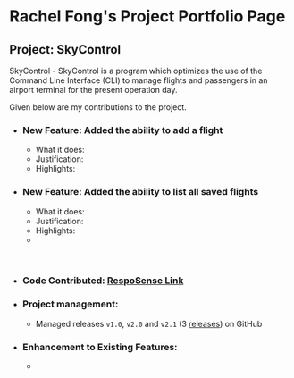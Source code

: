 # Rachel Fong's Project Portfolio Page

## Project: SkyControl

SkyControl - SkyControl is a program which optimizes the use of the Command Line Interface (CLI)
to manage flights and passengers in an airport terminal for the present operation day.

Given below are my contributions to the project.

+ ### **New Feature:** Added the ability to add a flight
  + What it does: 
  + Justification:
  + Highlights: 

+ ### **New Feature:** Added the ability to list all saved flights
    + What it does:
    + Justification:
    + Highlights: 
    + 
<br>
  
- ### **Code Contributed:** [RespoSense Link]()

+ ### Project management:
    + Managed releases `v1.0`, `v2.0` and `v2.1` (3 [releases](https://github.com/AY2223S1-CS2113-T17-1/tp/releases)) on GitHub

+ ### **Enhancement to Existing Features:** 
    + 

